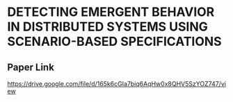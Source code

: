 # DETECTING EMERGENT BEHAVIOR IN DISTRIBUTED SYSTEMS USING SCENARIO-BASED SPECIFICATIONS
## Paper Link
https://drive.google.com/file/d/165k6cGIa7biq6AqHw0x8QHV5SzYOZ747/view
